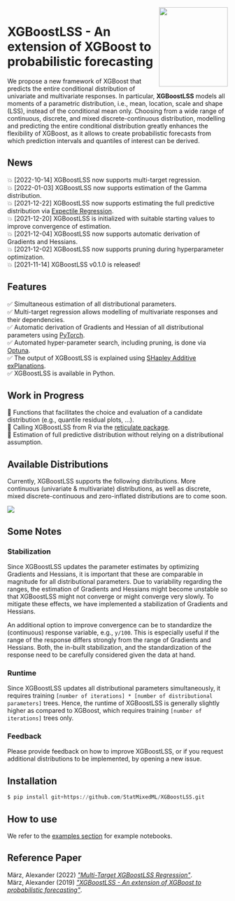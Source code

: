 <img align="right" width="156.5223" height="181.3" src="../master/figures/XGBoostLSS_inv.png">

# XGBoostLSS - An extension of XGBoost to probabilistic forecasting
We propose a new framework of XGBoost that predicts the entire conditional distribution of univariate and multivariate responses. In particular, **XGBoostLSS** models all moments of a parametric distribution, i.e., mean, location, scale and shape (LSS), instead of the conditional mean only. Choosing from a wide range of continuous, discrete, and mixed discrete-continuous distribution, modelling and predicting the entire conditional distribution greatly enhances the flexibility of XGBoost, as it allows to create probabilistic forecasts from which prediction intervals and quantiles of interest can be derived.

## News
:boom: [2022-10-14] XGBoostLSS now supports multi-target regression. <br/>
:boom: [2022-01-03] XGBoostLSS now supports estimation of the Gamma distribution. <br/>
:boom: [2021-12-22] XGBoostLSS now supports estimating the full predictive distribution via [Expectile Regression](https://epub.ub.uni-muenchen.de/31542/1/1471082x14561155.pdf). <br/>
:boom: [2021-12-20] XGBoostLSS is initialized with suitable starting values to improve convergence of estimation. <br/>
:boom: [2021-12-04] XGBoostLSS now supports automatic derivation of Gradients and Hessians. <br/>
:boom: [2021-12-02] XGBoostLSS now supports pruning during hyperparameter optimization. <br/>
:boom: [2021-11-14] XGBoostLSS v0.1.0 is released!

## Features
:white_check_mark: Simultaneous estimation of all distributional parameters. <br/>
:white_check_mark: Multi-target regression allows modelling of multivariate responses and their dependencies. <br/>
:white_check_mark: Automatic derivation of Gradients and Hessian of all distributional parameters using [PyTorch](https://pytorch.org/docs/stable/autograd.html). <br/>
:white_check_mark: Automated hyper-parameter search, including pruning, is done via [Optuna](https://optuna.org/). <br/>
:white_check_mark: The output of XGBoostLSS is explained using [SHapley Additive exPlanations](https://github.com/slundberg/shap). <br/>
:white_check_mark: XGBoostLSS is available in Python. <br/>

## Work in Progress
:construction: Functions that facilitates the choice and evaluation of a candidate distribution (e.g., quantile residual plots, ...). <br/>
:construction: Calling XGBoostLSS from R via the [reticulate package](https://rstudio.github.io/reticulate/). <br/>
:construction: Estimation of full predictive distribution without relying on a distributional assumption.  <br/>
 
## Available Distributions
Currently, XGBoostLSS supports the following distributions. More continuous (univariate & multivariate) distributions, as well as discrete, mixed discrete-continuous and zero-inflated distributions are to come soon.

<img align="center" src="../master/figures/distr.png">

## Some Notes
### Stabilization
Since XGBoostLSS updates the parameter estimates by optimizing Gradients and Hessians, it is important that these are comparable in magnitude for all distributional parameters. Due to variability regarding the ranges, the estimation of Gradients and Hessians might become unstable so that XGBoostLSS might not converge or might converge very slowly. To mitigate these effects, we have implemented a stabilization of Gradients and Hessians. 

An additional option to improve convergence can be to standardize the (continuous) response variable, e.g., ```y/100```. This is especially useful if the range of the response differs strongly from the range of Gradients and Hessians. Both, the in-built stabilization, and the standardization of the response need to be carefully considered given the data at hand.

### Runtime
Since XGBoostLSS updates all distributional parameters simultaneously, it requires training ```[number of iterations] * [number of distributional parameters]``` trees. Hence, the runtime of XGBoostLSS is generally slightly higher as compared to XGBoost, which requires training ```[number of iterations]``` trees only. 

### Feedback
Please provide feedback on how to improve XGBoostLSS, or if you request additional distributions to be implemented, by opening a new issue.

## Installation
```python
$ pip install git+https://github.com/StatMixedML/XGBoostLSS.git
```
## How to use
We refer to the [examples section](https://github.com/StatMixedML/XGBoostLSS/tree/master/examples) for example notebooks.

## Reference Paper
März, Alexander (2022) [*"Multi-Target XGBoostLSS Regression"*](https://arxiv.org/abs/2210.06831). <br/>
März, Alexander (2019) [*"XGBoostLSS - An extension of XGBoost to probabilistic forecasting"*](https://arxiv.org/abs/1907.03178). 
